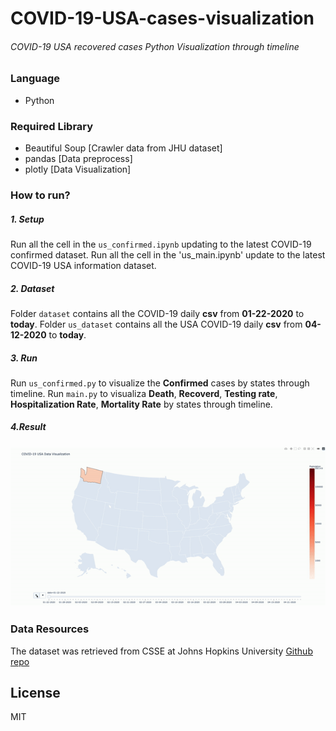# COVID-19-USA-cases-visualization

###### COVID-19 USA recovered cases Python Visualization through timeline

### Language
* Python

### Required Library
* Beautiful Soup [Crawler data from JHU dataset]
* pandas [Data preprocess]
* plotly [Data Visualization]

### How to run?
##### 1. Setup
Run all the cell in the `us_confirmed.ipynb` updating to the latest COVID-19 confirmed dataset.
Run all the cell in the 'us_main.ipynb' update to the latest COVID-19 USA information dataset.

##### 2. Dataset
Folder `dataset` contains all the COVID-19 daily **csv** from **01-22-2020** to **today**.
Folder `us_dataset` contains all the USA COVID-19 daily **csv** from **04-12-2020** to **today**.

##### 3. Run
Run `us_confirmed.py` to visualize the **Confirmed** cases by states through timeline.
Run `main.py` to visualiza **Death**, **Recoverd**, **Testing rate**, **Hospitalization Rate**, **Mortality Rate** by states through timeline.

##### 4.Result
![Alt Text](https://github.com/GuoooooJing/COVID-19-USA-cases-visualization/blob/master/demo/demo1.gif)



### Data Resources

The dataset was retrieved from CSSE at Johns Hopkins University [Github repo](https://github.com/CSSEGISandData)




License
----

MIT
